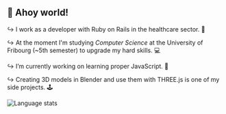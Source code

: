 ## 👋 Ahoy world!
↪ I work as a developer with Ruby on Rails in the healthcare sector. 💉</p>
↪ At the moment I'm studying _Computer Science_ at the University of Fribourg (~5th semester) to upgrade my hard skills. 💻</p>
↪ I’m currently working on learning proper JavaScript. 📜<p/>
↪ Creating 3D models in Blender and use them with THREE.js is one of my side projects. 🕹️ </p>

<img src="https://github-readme-stats.vercel.app/api/top-langs/?username=oliolioli&layout=compact&langs_count=8" alt="Language stats">

